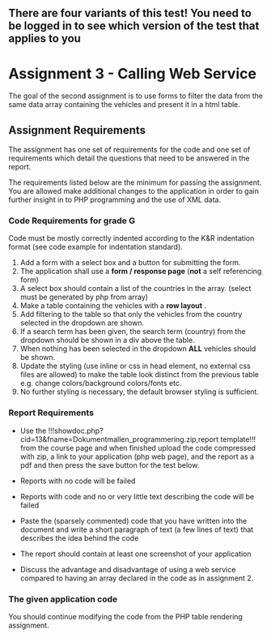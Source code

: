 ## There are four variants of this test! You need to be logged in to see which version of the test that applies to you

# Assignment 3 - Calling Web Service
The goal of the second assignment is to use forms to filter the data from the same data array containing the vehicles and present it in a html table.

## Assignment Requirements
The assignment has one set of requirements for the code and one set of requirements which detail the questions that need to be answered in the report.

The requirements listed below are the minimum for passing the assignment. You are allowed make additional changes to the application in order to gain further insight in to PHP programming and the use of XML data.

### Code Requirements for grade G

Code must be mostly correctly indented according to the K&R indentation format (see code example for indentation standard).

1. Add a form with a select box and a button for submitting the form.
2. The application shall use a **form / response page** (**not** a self referencing form)
3. A select box should contain a list of the countries in the array. (select must be generated by php from array)
4. Make a table containing the vehicles with a **row layout** .
5. Add filtering to the table so that only the vehicles from the country selected in the dropdown are shown.
6. If a search term has been given, the search term (country) from the dropdown should be shown in a div above the table.
7. When nothing has been selected in the dropdown **ALL** vehicles should be shown.
8. Update the styling (use inline or css in head element, no external css files are allowed) to make the table look distinct from the previous table e.g. change colors/background colors/fonts etc.
9. No further styling is necessary, the default browser styling is sufficient.

### Report Requirements
* Use the !!!showdoc.php?cid=13&fname=Dokumentmallen_programmering.zip,report template!!! from the course page and when finished upload the code compressed with zip, a link to your application (php web page), and the report as a pdf and then press the save button for the test below.
* Reports with no code will be failed
* Reports with code and no or very little text describing the code will be failed
* Paste the (sparsely commented) code that you have written into the document and write a short paragraph of text (a few lines of text) that describes the idea behind the code
* The report should contain at least one screenshot of your application

* Discuss the advantage and disadvantage of using a web service compared to having an array declared in the code as in assignment 2.

### The given application code

You should continue modifying the code from the PHP table rendering assignment.